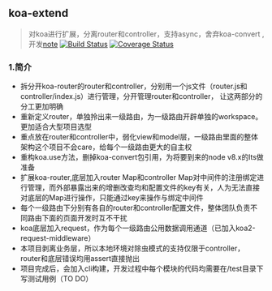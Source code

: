 ## koa-extend
> 对koa进行扩展，分离router和controller，支持async，舍弃koa-convert , 开发[note](https://github.com/xtx1130/koa-extern/blob/master/note)
[![Build Status](https://travis-ci.org/xtx1130/koa-extern.svg?branch=master)](https://travis-ci.org/xtx1130/koa-extern)
[![Coverage Status](https://coveralls.io/repos/github/xtx1130/koa-extern/badge.svg?branch=master)](https://coveralls.io/github/xtx1130/koa-extern?branch=master)
### 1.简介

+ 拆分开koa-router的router和controller，分别用一个js文件（router.js和controller/index.js）进行管理，分开管理router和controller，
让这两部分的分工更加明确  
+ 重新定义router，单独拎出来一级路由，为一级路由开辟单独的workspace。更加适合大型项目选型  
+ 重点放在router和controller中，弱化view和model层，一级路由里面的整体架构这个项目不会care，给每个一级路由更大的自主权  
+ 重构koa.use方法，删掉koa-convert包引用，为将要到来的node v8.x的lts做准备  
+ 扩展koa-router,底层加入router Map和controller Map对中间件的注册绑定进行管理，而外部暴露出来的增删改查均和配置文件的key有关，人为无法直接
对底层的Map进行操作，只能通过key来操作与绑定中间件  
+ 每个一级路由下分别有各自的router和controller配置文件，整体团队负责不同路由下面的页面开发时互不干扰  
+ koa底层加入request，作为每个一级路由公用数据调用通道（已加入koa2-request-middleware）  
+ 本项目剥离业务层，所以本地环境对除虫模式的支持仅限于controller，router和底层错误均用assert直接抛出  
+ 项目完成后，会加入cli构建，开发过程中每个模块的代码均需要在/test目录下写测试用例（TO DO）